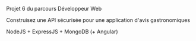 Projet 6 du parcours Développeur Web 

Construisez une API sécurisée pour une application d'avis gastronomiques

NodeJS + ExpressJS + MongoDB (+ Angular)